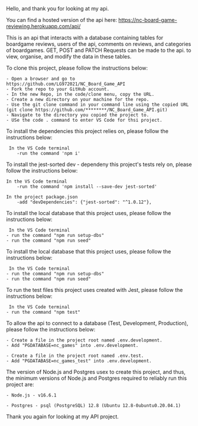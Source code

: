 Hello, and thank you for looking at my api.

You can find a hosted version of the api here: https://nc-board-game-reviewing.herokuapp.com/api/

This is an api that interacts with a database containing tables for boardgame reviews, users of the api, comments on reviews, and categories of boardgames.
GET, POST and PATCH Requests can be made to the api. to view, organise, and modify the data in these tables.

To clone this project, please follow the instructions below:

    - Open a browser and go to https://github.com/LG972021/NC_Board_Game_API
    - Fork the repo to your GitHub account.
    - In the new Repo, in the code/clone menu, copy the URL.
    - Create a new directory on your machine for the repo.
    - Use the git clone command in your command line using the copied URL (git clone https://github.com/********/NC_Board_Game_API.git)
    - Navigate to the directory you copied the project to.
    - USe the code . command to enter VS Code for thsi project.

To install the dependencies this project relies on, please follow the instructions below:

     In the VS Code terminal
        -run the command 'npm i'

To install the jest-sorted dev - dependeny this project's tests rely on, please follow the instructions below:

    In the VS Code terminal
        -run the command 'npm install --save-dev jest-sorted'

    In the project package.json
        -add "devDependencies": {"jest-sorted": "^1.0.12"},

To install the local database that this project uses, please follow the instructions below:

     In the VS Code terminal
    - run the command "npm run setup-dbs"
    - run the command "npm run seed"

To install the local database that this project uses, please follow the instructions below:

     In the VS Code terminal
    - run the command "npm run setup-dbs"
    - run the command "npm run seed"

To run the test files this project uses created with Jest, please follow the instructions below:

     In the VS Code terminal
    - run the command "npm test"

To allow the api to connect to a database (Test, Development, Production), please follow the instructions below:

    - Create a file in the project root named .env.development.
    - Add "PGDATABASE=nc_games" into .env.development.

    - Create a file in the project root named .env.test.
    - Add "PGDATABASE=nc_games_test" into .env.development.

The version of Node.js and Postgres usex to create this project, and thus, the minimum versions of Node.js and Postgres required to reliably run this project are:

    - Node.js - v16.6.1

    - Postgres - psql (PostgreSQL) 12.8 (Ubuntu 12.8-0ubuntu0.20.04.1)

Thank you again for looking at my API project.

